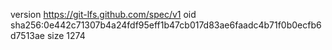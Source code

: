 version https://git-lfs.github.com/spec/v1
oid sha256:0e442c71307b4a24fdf95eff1b47cb017d83ae6faadc4b71f0b0ecfb6d7513ae
size 1274
